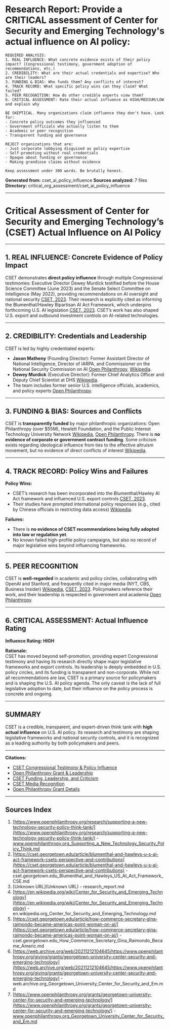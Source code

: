 # Research Report: Provide a CRITICAL assessment of Center for Security and Emerging Technology's actual influence on AI policy:

    REQUIRED ANALYSIS:
    1. REAL INFLUENCE: What concrete evidence exists of their policy impact? (Congressional testimony, government adoption of recommendations, etc.)
    2. CREDIBILITY: What are their actual credentials and expertise? Who are their leaders?
    3. FUNDING & BIAS: Who funds them? Any conflicts of interest?
    4. TRACK RECORD: What specific policy wins can they claim? What failed?
    5. PEER RECOGNITION: How do other credible experts view them?
    6. CRITICAL ASSESSMENT: Rate their actual influence as HIGH/MEDIUM/LOW and explain why
    
    BE SKEPTICAL. Many organizations claim influence they don't have. Look for:
    - Concrete policy outcomes they influenced
    - Government officials who actually listen to them
    - Academic or peer recognition
    - Transparent funding and governance
    
    REJECT organizations that are:
    - Just corporate lobbying disguised as policy expertise
    - Self-promoting without real credentials  
    - Opaque about funding or governance
    - Making grandiose claims without evidence
    
    Keep assessment under 300 words. Be brutally honest.

**Generated from:** cset_ai_policy_influence
**Sources analyzed:** 7 files
**Directory:** critical_org_assessment/cset_ai_policy_influence

---

# Critical Assessment of Center for Security and Emerging Technology’s (CSET) Actual Influence on AI Policy

---

## 1. REAL INFLUENCE: Concrete Evidence of Policy Impact

CSET demonstrates **direct policy influence** through multiple Congressional testimonies: Executive Director Dewey Murdick testified before the House Science Committee (June 2023) and the Senate Select Committee on Intelligence (May 2022), providing recommendations on AI oversight and national security [CSET, 2023](https://cset.georgetown.edu/article/blumenthal-and-hawleys-u-s-ai-act-framework-csets-perspective-and-contributions). Their research is explicitly cited as informing the Blumenthal/Hawley Bipartisan AI Act Framework, which underpins forthcoming U.S. AI legislation [CSET, 2023](https://cset.georgetown.edu/article/blumenthal-and-hawleys-u-s-ai-act-framework-csets-perspective-and-contributions). CSET’s work has also shaped U.S. export and outbound investment controls on AI-related technologies.

---

## 2. CREDIBILITY: Credentials and Leadership

CSET is led by highly credentialed experts:
- **Jason Matheny** (Founding Director): Former Assistant Director of National Intelligence, Director of IARPA, and Commissioner on the National Security Commission on AI [Open Philanthropy](https://www.openphilanthropy.org/research/supporting-a-new-technology-security-policy-think-tank), [Wikipedia](https://en.wikipedia.org/wiki/Center_for_Security_and_Emerging_Technology).
- **Dewey Murdick** (Executive Director): Former Chief Analytics Officer and Deputy Chief Scientist at DHS [Wikipedia](https://en.wikipedia.org/wiki/Center_for_Security_and_Emerging_Technology).
- The team includes former senior U.S. intelligence officials, academics, and policy experts [Open Philanthropy](https://www.openphilanthropy.org/grants/georgetown-university-center-for-security-and-emerging-technology/).

---

## 3. FUNDING & BIAS: Sources and Conflicts

CSET is **transparently funded** by major philanthropic organizations: Open Philanthropy (over $55M), Hewlett Foundation, and the Public Interest Technology University Network [Wikipedia](https://en.wikipedia.org/wiki/Center_for_Security_and_Emerging_Technology), [Open Philanthropy](https://www.openphilanthropy.org/grants/georgetown-university-center-for-security-and-emerging-technology/). There is **no evidence of corporate or government contract funding**. Some criticism exists regarding ideological influence from ties to the effective altruism movement, but no evidence of direct conflicts of interest [Wikipedia](https://en.wikipedia.org/wiki/Center_for_Security_and_Emerging_Technology).

---

## 4. TRACK RECORD: Policy Wins and Failures

**Policy Wins:**  
- CSET’s research has been incorporated into the Blumenthal/Hawley AI Act framework and influenced U.S. export controls [CSET, 2023](https://cset.georgetown.edu/article/blumenthal-and-hawleys-u-s-ai-act-framework-csets-perspective-and-contributions).
- Their studies have prompted international policy responses (e.g., cited by Chinese officials in restricting data access) [Wikipedia](https://en.wikipedia.org/wiki/Center_for_Security_and_Emerging_Technology).

**Failures:**  
- There is **no evidence of CSET recommendations being fully adopted into law or regulation yet**.
- No known failed high-profile policy campaigns, but also no record of major legislative wins beyond influencing frameworks.

---

## 5. PEER RECOGNITION

CSET is **well-regarded** in academic and policy circles, collaborating with OpenAI and Stanford, and frequently cited in major media (NYT, CBS, Business Insider) [Wikipedia](https://en.wikipedia.org/wiki/Center_for_Security_and_Emerging_Technology), [CSET, 2023](https://cset.georgetown.edu/article/how-commerce-secretary-gina-raimondo-became-americas-point-woman-on-ai/). Policymakers reference their work, and their leadership is respected in government and academia [Open Philanthropy](https://www.openphilanthropy.org/grants/georgetown-university-center-for-security-and-emerging-technology/).

---

## 6. CRITICAL ASSESSMENT: Actual Influence Rating

**Influence Rating: HIGH**

**Rationale:**  
CSET has moved beyond self-promotion, providing expert Congressional testimony and having its research directly shape major legislative frameworks and export controls. Its leadership is deeply embedded in U.S. policy circles, and its funding is transparent and non-corporate. While not all recommendations are law, CSET is a primary source for policymakers and is shaping the U.S. AI policy agenda. The only caveat is the lack of full legislative adoption to date, but their influence on the policy process is concrete and ongoing.

---

## SUMMARY

CSET is a credible, transparent, and expert-driven think tank with **high actual influence** on U.S. AI policy. Its research and testimony are shaping legislative frameworks and national security controls, and it is recognized as a leading authority by both policymakers and peers.

---

**Citations:**  
- [CSET Congressional Testimony & Policy Influence](https://cset.georgetown.edu/article/blumenthal-and-hawleys-u-s-ai-act-framework-csets-perspective-and-contributions)  
- [Open Philanthropy Grant & Leadership](https://www.openphilanthropy.org/research/supporting-a-new-technology-security-policy-think-tank)  
- [CSET Funding, Leadership, and Criticism](https://en.wikipedia.org/wiki/Center_for_Security_and_Emerging_Technology)  
- [CSET Media Recognition](https://cset.georgetown.edu/article/how-commerce-secretary-gina-raimondo-became-americas-point-woman-on-ai/)  
- [Open Philanthropy Grant Details](https://www.openphilanthropy.org/grants/georgetown-university-center-for-security-and-emerging-technology/)

---

## Sources Index

1. [https://www.openphilanthropy.org/research/supporting-a-new-technology-security-policy-think-tank/](https://www.openphilanthropy.org/research/supporting-a-new-technology-security-policy-think-tank/) - www.openphilanthropy.org_Supporting_a_New_Technology_Security_Policy_Think.md
2. [https://cset.georgetown.edu/article/blumenthal-and-hawleys-u-s-ai-act-framework-csets-perspective-and-contributions](https://cset.georgetown.edu/article/blumenthal-and-hawleys-u-s-ai-act-framework-csets-perspective-and-contributions) - cset.georgetown.edu_Blumenthal_and_Hawleys_US_AI_Act_Framework_CSE.md
3. [Unknown URL](Unknown URL) - research_report.md
4. [https://en.wikipedia.org/wiki/Center_for_Security_and_Emerging_Technology](https://en.wikipedia.org/wiki/Center_for_Security_and_Emerging_Technology) - en.wikipedia.org_Center_for_Security_and_Emerging_Technology.md
5. [https://cset.georgetown.edu/article/how-commerce-secretary-gina-raimondo-became-americas-point-woman-on-ai/](https://cset.georgetown.edu/article/how-commerce-secretary-gina-raimondo-became-americas-point-woman-on-ai/) - cset.georgetown.edu_How_Commerce_Secretary_Gina_Raimondo_Became_Americ.md
6. [https://web.archive.org/web/20211212104645/https://www.openphilanthropy.org/giving/grants/georgetown-university-center-security-and-emerging-technology](https://web.archive.org/web/20211212104645/https://www.openphilanthropy.org/giving/grants/georgetown-university-center-security-and-emerging-technology) - web.archive.org_Georgetown_University_Center_for_Security_and_Em.md
7. [https://www.openphilanthropy.org/grants/georgetown-university-center-for-security-and-emerging-technology/](https://www.openphilanthropy.org/grants/georgetown-university-center-for-security-and-emerging-technology/) - www.openphilanthropy.org_Georgetown_University_Center_for_Security_and_Em.md
